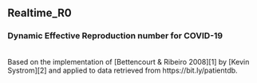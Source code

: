 ## Realtime_R0
### Dynamic Effective Reproduction number for COVID-19
<br>
Based on the implementation of [Bettencourt & Ribeiro 2008][1] by [Kevin Systrom][2] and applied to data retrieved from https://bit.ly/patientdb.

[1]: https://journals.plos.org/plosone/article?id=10.1371/journal.pone.0002185
[2]: http://systrom.com/blog/the-metric-we-need-to-manage-covid-19/


